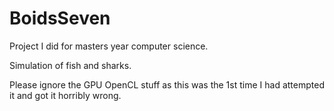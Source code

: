 # BoidsSeven

Project I did for masters year computer science.

Simulation of fish and sharks.

Please ignore the GPU OpenCL stuff as this was the 1st time I had attempted it and got it horribly wrong.

